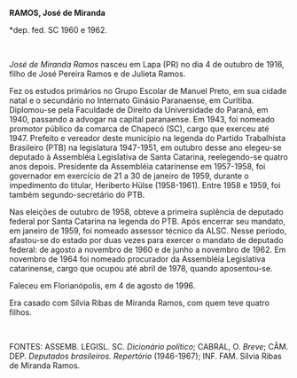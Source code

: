 **RAMOS, José de Miranda**

\*dep. fed. SC 1960 e 1962.

 

*José de Miranda Ramos* nasceu em Lapa (PR) no dia 4 de outubro de 1916,
filho de José Pereira Ramos e de Julieta Ramos.

Fez os estudos primários no Grupo Escolar de Manuel Preto, em sua cidade
natal e o secundário no Internato Ginásio Paranaense, em Curitiba.
Diplomou-se pela Faculdade de Direito da Universidade do Paraná, em
1940, passando a advogar na capital paranaense. Em 1943, foi nomeado
promotor público da comarca de Chapecó (SC), cargo que exerceu até 1947.
Prefeito e vereador deste município na legenda do Partido Trabalhista
Brasileiro (PTB) na legislatura 1947-1951, em outubro desse ano
elegeu-se deputado à Assembléia Legislativa de Santa Catarina,
reelegendo-se quatro anos depois. Presidente da Assembléia catarinense
em 1957-1958, foi governador em exercício de 21 a 30 de janeiro de 1959,
durante o impedimento do titular, Heriberto Hülse (1958-1961). Entre
1958 e 1959, foi também segundo-secretário do PTB.

Nas eleições de outubro de 1958, obteve a primeira suplência de deputado
federal por Santa Catarina na legenda do PTB. Após encerrar seu mandato,
em janeiro de 1959, foi nomeado assessor técnico da ALSC. Nesse período,
afastou-se do estado por duas vezes para exercer o mandato de deputado
federal: de agosto a novembro de 1960 e de junho a novembro de 1962. Em
novembro de 1964 foi nomeado procurador da Assembléia Legislativa
catarinense, cargo que ocupou até abril de 1978, quando aposentou-se.

Faleceu em Florianópolis, em 4 de agosto de 1996.

Era casado com Sílvia Ribas de Miranda Ramos, com quem teve quatro
filhos.

 

FONTES: ASSEMB. LEGISL. SC. *Dicionário político*; CABRAL, O. *Breve*;
CÂM. DEP. *Deputados brasileiros. Repertório* (1946-1967); INF. FAM.
Sílvia Ribas de Miranda Ramos.

 
